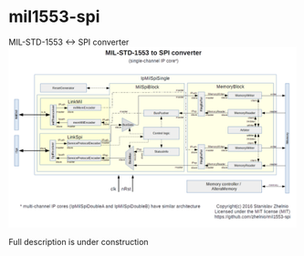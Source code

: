 # mil1553-spi
MIL-STD-1553 &lt;-> SPI converter
![Alt text](/readme/mil1553-spi_diagram.png?raw=true "diagram")

Full description is under construction 
